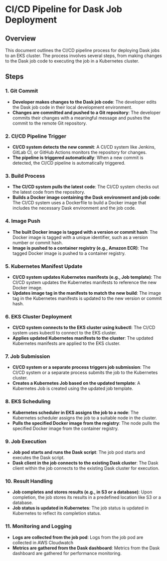 # CI/CD Pipeline for Dask Job Deployment

## Overview

This document outlines the CI/CD pipeline process for deploying Dask jobs to an EKS cluster. The process involves several steps, from making changes to the Dask job code to executing the job in a Kubernetes cluster.

## Steps

### 1. Git Commit
- **Developer makes changes to the Dask job code**: The developer edits the Dask job code in their local development environment.
- **Changes are committed and pushed to a Git repository**: The developer commits their changes with a meaningful message and pushes the commit to the remote Git repository.

### 2. CI/CD Pipeline Trigger
- **CI/CD system detects the new commit**: A CI/CD system like Jenkins, GitLab CI, or GitHub Actions monitors the repository for changes.
- **The pipeline is triggered automatically**: When a new commit is detected, the CI/CD pipeline is automatically triggered.

### 3. Build Process
- **The CI/CD system pulls the latest code**: The CI/CD system checks out the latest code from the repository.
- **Builds a Docker image containing the Dask environment and job code**: The CI/CD system uses a Dockerfile to build a Docker image that includes the necessary Dask environment and the job code.


### 4. Image Push
- **The built Docker image is tagged with a version or commit hash**: The Docker image is tagged with a unique identifier, such as a version number or commit hash.
- **Image is pushed to a container registry (e.g., Amazon ECR)**: The tagged Docker image is pushed to a container registry.

### 5. Kubernetes Manifest Update
- **CI/CD system updates Kubernetes manifests (e.g., Job template)**: The CI/CD system updates the Kubernetes manifests to reference the new Docker image.
- **Updates image tag in the manifests to match the new build**: The image tag in the Kubernetes manifests is updated to the new version or commit hash.

### 6. EKS Cluster Deployment
- **CI/CD system connects to the EKS cluster using kubectl**: The CI/CD system uses kubectl to connect to the EKS cluster.
- **Applies updated Kubernetes manifests to the cluster**: The updated Kubernetes manifests are applied to the EKS cluster.

### 7. Job Submission
- **CI/CD system or a separate process triggers job submission**: The CI/CD system or a separate process submits the job to the Kubernetes cluster.
- **Creates a Kubernetes Job based on the updated template**: A Kubernetes Job is created using the updated job template.

### 8. EKS Scheduling
- **Kubernetes scheduler in EKS assigns the job to a node**: The Kubernetes scheduler assigns the job to a suitable node in the cluster.
- **Pulls the specified Docker image from the registry**: The node pulls the specified Docker image from the container registry.

### 9. Job Execution
- **Job pod starts and runs the Dask script**: The job pod starts and executes the Dask script.
- **Dask client in the job connects to the existing Dask cluster**: The Dask client within the job connects to the existing Dask cluster for execution.

### 10. Result Handling
- **Job completes and stores results (e.g., in S3 or a database)**: Upon completion, the job stores its results in a predefined location like S3 or a database.
- **Job status is updated in Kubernetes**: The job status is updated in Kubernetes to reflect its completion status.

### 11. Monitoring and Logging
- **Logs are collected from the job pod**: Logs from the job pod are collected in AWS Cloudwatch
- **Metrics are gathered from the Dask dashboard**: Metrics from the Dask dashboard are gathered for performance monitoring.

